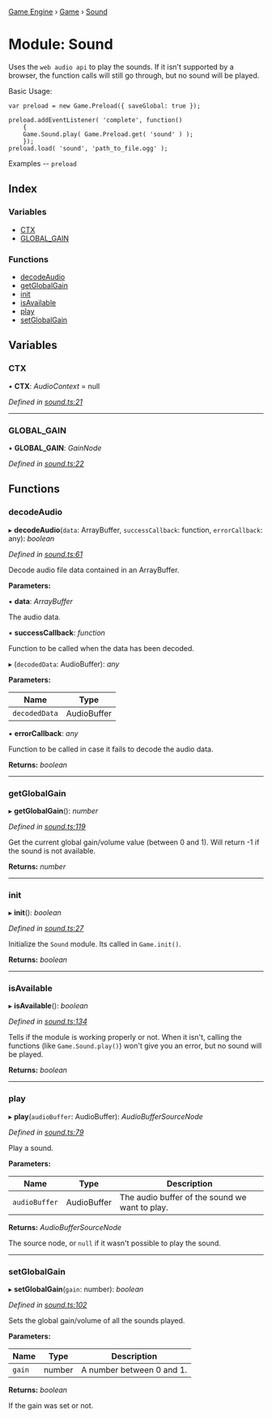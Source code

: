 [Game Engine](../README.md) › [Game](game.md) › [Sound](game.sound.md)

# Module: Sound

Uses the `web audio api` to play the sounds.
If it isn't supported by a browser, the function calls will still go through, but no sound will be played.

Basic Usage:

    var preload = new Game.Preload({ saveGlobal: true });

    preload.addEventListener( 'complete', function()
        {
        Game.Sound.play( Game.Preload.get( 'sound' ) );
        });
    preload.load( 'sound', 'path_to_file.ogg' );

Examples -- `preload`

## Index

### Variables

* [CTX](game.sound.md#ctx)
* [GLOBAL_GAIN](game.sound.md#global_gain)

### Functions

* [decodeAudio](game.sound.md#decodeaudio)
* [getGlobalGain](game.sound.md#getglobalgain)
* [init](game.sound.md#init)
* [isAvailable](game.sound.md#isavailable)
* [play](game.sound.md#play)
* [setGlobalGain](game.sound.md#setglobalgain)

## Variables

###  CTX

• **CTX**: *AudioContext* =  null

*Defined in [sound.ts:21](https://github.com/noobiept/game_engine/blob/625c324/source/sound.ts#L21)*

___

###  GLOBAL_GAIN

• **GLOBAL_GAIN**: *GainNode*

*Defined in [sound.ts:22](https://github.com/noobiept/game_engine/blob/625c324/source/sound.ts#L22)*

## Functions

###  decodeAudio

▸ **decodeAudio**(`data`: ArrayBuffer, `successCallback`: function, `errorCallback`: any): *boolean*

*Defined in [sound.ts:61](https://github.com/noobiept/game_engine/blob/625c324/source/sound.ts#L61)*

Decode audio file data contained in an ArrayBuffer.

**Parameters:**

▪ **data**: *ArrayBuffer*

The audio data.

▪ **successCallback**: *function*

Function to be called when the data has been decoded.

▸ (`decodedData`: AudioBuffer): *any*

**Parameters:**

Name | Type |
------ | ------ |
`decodedData` | AudioBuffer |

▪ **errorCallback**: *any*

Function to be called in case it fails to decode the audio data.

**Returns:** *boolean*

___

###  getGlobalGain

▸ **getGlobalGain**(): *number*

*Defined in [sound.ts:119](https://github.com/noobiept/game_engine/blob/625c324/source/sound.ts#L119)*

Get the current global gain/volume value (between 0 and 1).
Will return -1 if the sound is not available.

**Returns:** *number*

___

###  init

▸ **init**(): *boolean*

*Defined in [sound.ts:27](https://github.com/noobiept/game_engine/blob/625c324/source/sound.ts#L27)*

Initialize the `Sound` module. Its called in `Game.init()`.

**Returns:** *boolean*

___

###  isAvailable

▸ **isAvailable**(): *boolean*

*Defined in [sound.ts:134](https://github.com/noobiept/game_engine/blob/625c324/source/sound.ts#L134)*

Tells if the module is working properly or not.
When it isn't, calling the functions (like `Game.Sound.play()`) won't give you an error, but no sound will be played.

**Returns:** *boolean*

___

###  play

▸ **play**(`audioBuffer`: AudioBuffer): *AudioBufferSourceNode*

*Defined in [sound.ts:79](https://github.com/noobiept/game_engine/blob/625c324/source/sound.ts#L79)*

Play a sound.

**Parameters:**

Name | Type | Description |
------ | ------ | ------ |
`audioBuffer` | AudioBuffer | The audio buffer of the sound we want to play. |

**Returns:** *AudioBufferSourceNode*

The source node, or `null` if it wasn't possible to play the sound.

___

###  setGlobalGain

▸ **setGlobalGain**(`gain`: number): *boolean*

*Defined in [sound.ts:102](https://github.com/noobiept/game_engine/blob/625c324/source/sound.ts#L102)*

Sets the global gain/volume of all the sounds played.

**Parameters:**

Name | Type | Description |
------ | ------ | ------ |
`gain` | number | A number between 0 and 1. |

**Returns:** *boolean*

If the gain was set or not.

